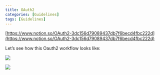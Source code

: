 ```yaml
---
title: OAuth2
categories: [Guidelines]
tags: [Guidelines]
---
```


[https://www.notion.so/OAuth2-3dc156d79089437db7f6becd4fbc222d](https://www.notion.so/OAuth2-3dc156d79089437db7f6becd4fbc222d)


Let’s see how this Oauth2 workflow looks like:


![](https://prod-files-secure.s3.us-west-2.amazonaws.com/9960fb2a-b75e-4bea-a8f9-b00925db1215/3bce41e0-99e8-4ebd-9701-e2bc9cbb79a2/Untitled.png?X-Amz-Algorithm=AWS4-HMAC-SHA256&X-Amz-Content-Sha256=UNSIGNED-PAYLOAD&X-Amz-Credential=AKIAT73L2G45HZZMZUHI%2F20240412%2Fus-west-2%2Fs3%2Faws4_request&X-Amz-Date=20240412T201541Z&X-Amz-Expires=3600&X-Amz-Signature=2f3f12e47e4f66d19d3260582483c9ea77b7eaf43caf3746b1e3ca4914b6e777&X-Amz-SignedHeaders=host&x-id=GetObject)


![](https://prod-files-secure.s3.us-west-2.amazonaws.com/9960fb2a-b75e-4bea-a8f9-b00925db1215/27d32b66-de43-41de-80f7-7edb81d1190f/Untitled.png?X-Amz-Algorithm=AWS4-HMAC-SHA256&X-Amz-Content-Sha256=UNSIGNED-PAYLOAD&X-Amz-Credential=AKIAT73L2G45HZZMZUHI%2F20240412%2Fus-west-2%2Fs3%2Faws4_request&X-Amz-Date=20240412T201541Z&X-Amz-Expires=3600&X-Amz-Signature=8c234685d1e34797a77ae9b29693778be15e14d85952038bbcf0c66512da14d8&X-Amz-SignedHeaders=host&x-id=GetObject)

